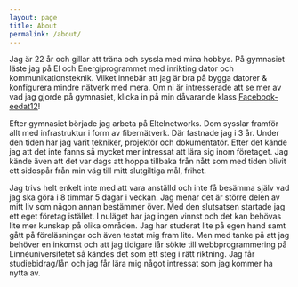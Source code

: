 ```yaml
---
layout: page
title: About
permalink: /about/
---
```


Jag är 22 år och gillar att träna och syssla med mina hobbys. På gymnasiet läste jag på El och Energiprogrammet med inrikting dator och kommunikationsteknik. 
Vilket innebär att jag är bra på bygga datorer & konfigurera mindre nätverk med mera. Om ni är intresserade att se mer av vad jag gjorde på gymnasiet,
klicka in på min dåvarande klass [Facebook-eedat12]!

Efter gymnasiet började jag arbeta på Eltelnetworks. Dom sysslar framför allt med infrastruktur i form av fibernätverk. Där fastnade jag i 3 år.
Under den tiden har jag varit tekniker, projektör och dokumentatör. Efter det kände jag att det inte fanns så mycket mer intressat att lära sig
inom företaget. Jag kände även att det var dags att hoppa tillbaka från nått som med tiden blivit ett sidospår från min väg till mitt slutgiltiga mål, frihet.

Jag trivs helt enkelt inte med att vara anställd och inte få besämma själv vad jag ska göra i 8 timmar 5 dagar i veckan.
Jag menar det är större delen av mitt liv som någon annan bestämmer över. Med den slutsatsen startade jag ett eget företag istället.
I nuläget har jag ingen vinnst och det kan behövas lite mer kunskap på olika områden. Jag har studerat lite på egen hand samt gått på
föreläsningar och även testat mig fram lite. Men med tanke på att jag behöver en inkomst och att jag tidigare iår sökte till webbprogrammering
på Linnéuniversitetet så kändes det som ett steg i rätt riktning. Jag får studiebidrag/lån och jag får lära mig något intressat som jag kommer ha
nytta av.

[Facebook-eedat12]: https://www.facebook.com/eedat12.Kagg/
